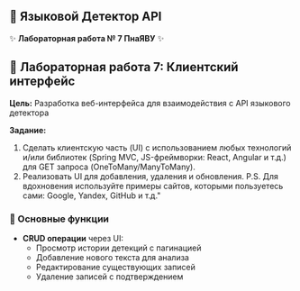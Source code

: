 ## 🌟 Языковой Детектор API

✨ **Лабораторная работа № 7 ПнаЯВУ** ✨

## 🎨 Лабораторная работа 7: Клиентский интерфейс

**Цель:** Разработка веб-интерфейса для взаимодействия с API языкового детектора

**Задание:**
1. Сделать клиентскую часть (UI) с использованием любых технологий и/или библиотек (Spring MVC, JS-фреймворки: React, Angular и т.д.) для GET запроса (OneToMany/ManyToMany).
2. Реализовать UI для добавления, удаления и обновления.
   P.S. Для вдохновения используйте примеры сайтов, которыми пользуетесь сами: Google, Yandex, GitHub и т.д."

### 📌 Основные функции
- **CRUD операции** через UI:
    -  Просмотр истории детекций с пагинацией
    -  Добавление нового текста для анализа
    -  Редактирование существующих записей
    -  Удаление записей с подтверждением

  
